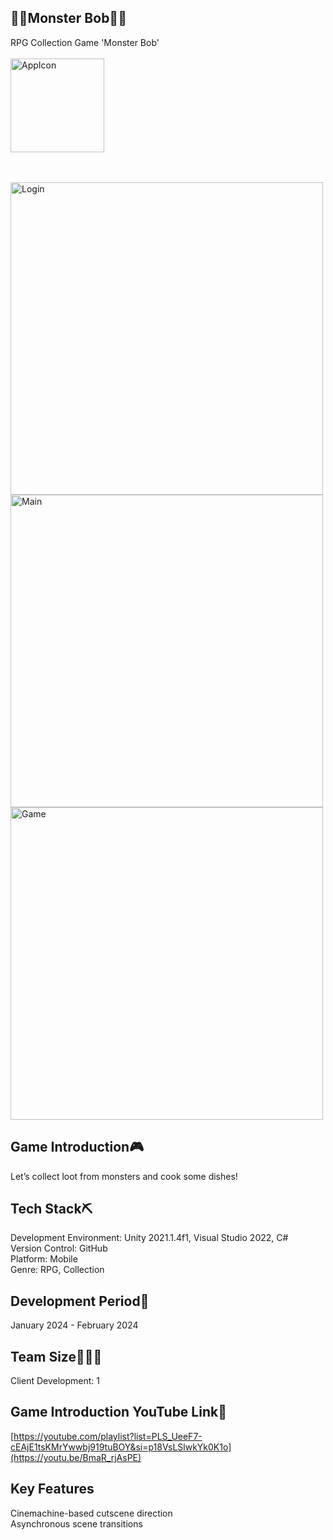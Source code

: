 ## 🍚👾Monster Bob👾🍚
RPG Collection Game 'Monster Bob'
<br><br>
<img width="150" alt="AppIcon" src="https://github.com/user-attachments/assets/1f7f5343-f67d-4e6e-a5a9-01e625f38cca">

<br><br>
<img width="500" alt="Login" src="https://github.com/user-attachments/assets/6165d73c-042b-4145-907a-8db91fbac980"><br>
<img width="500" alt="Main" src="https://github.com/user-attachments/assets/303ed468-9632-410d-8a5c-3385ab937784"><br>
<img width="500" alt="Game" src="https://github.com/user-attachments/assets/ca116dc3-4289-44d2-a0e9-8d78aa81a327">


## Game Introduction🎮
Let’s collect loot from monsters and cook some dishes!

## Tech Stack⛏
Development Environment: Unity 2021.1.4f1, Visual Studio 2022, C# <br>
Version Control: GitHub <br>
Platform: Mobile <br>
Genre: RPG, Collection

## Development Period📅
January 2024 - February 2024

## Team Size👤👥👤
Client Development: 1<br>

## Game Introduction YouTube Link📼
[https://youtube.com/playlist?list=PLS_UeeF7-cEAjE1tsKMrYwwbj919tuBOY&si=p18VsLSlwkYk0K1o](https://youtu.be/BmaR_rjAsPE)

## Key Features
Cinemachine-based cutscene direction <br>
Asynchronous scene transitions <br>
